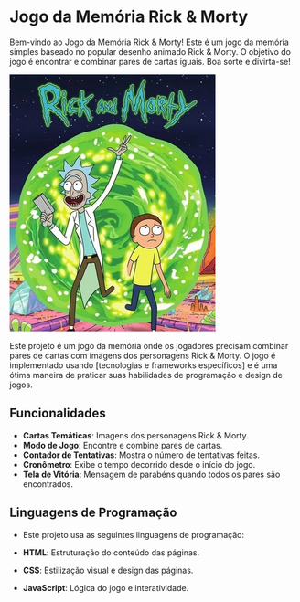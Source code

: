 # Jogo da Memória Rick & Morty

Bem-vindo ao Jogo da Memória Rick & Morty! Este é um jogo da memória simples baseado no popular desenho animado Rick & Morty. O objetivo do jogo é encontrar e combinar pares de cartas iguais. Boa sorte e divirta-se!


![Imagem do Jogo](images/back.png)

Este projeto é um jogo da memória onde os jogadores precisam combinar pares de cartas com imagens dos personagens Rick & Morty. O jogo é implementado usando [tecnologias e frameworks específicos] e é uma ótima maneira de praticar suas habilidades de programação e design de jogos.

## Funcionalidades

- **Cartas Temáticas**: Imagens dos personagens Rick & Morty.
- **Modo de Jogo**: Encontre e combine pares de cartas.
- **Contador de Tentativas**: Mostra o número de tentativas feitas.
- **Cronômetro**: Exibe o tempo decorrido desde o início do jogo.
- **Tela de Vitória**: Mensagem de parabéns quando todos os pares são encontrados.

## Linguagens de Programação

- Este projeto usa as seguintes linguagens de programação:

- **HTML**: Estruturação do conteúdo das páginas.
- **CSS**: Estilização visual e design das páginas.
- **JavaScript**: Lógica do jogo e interatividade.
